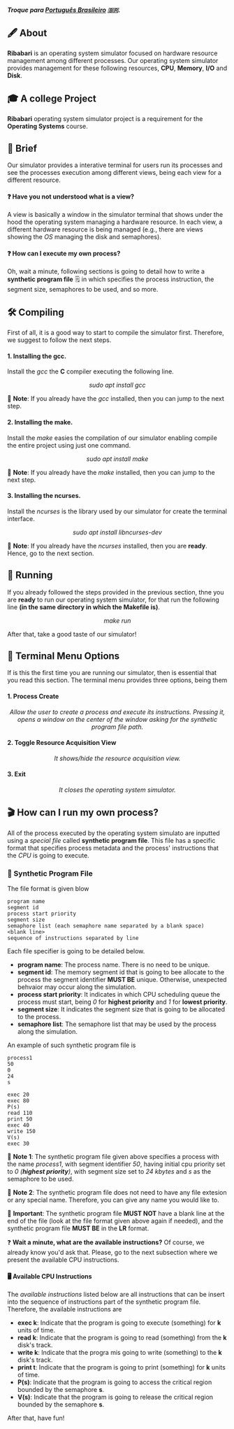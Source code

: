 ##### Troque para [Português Brasileiro](./README.pt.md) 🇧🇷.

## :fountain_pen: About

**Ribabari** is an operating system simulator focused on hardware resource management among different processes. Our operating system simulator provides management for these following resources, **CPU**, **Memory**, **I/O** and **Disk**.

## 🎓 A college Project
**Ribabari** operating system simulator project is a requirement for the **Operating Systems** course.

## :book: Brief
Our simulator provides a interative terminal for users run its processes and see the processes execution among different views, being each view for a different resource.

#### :question: **Have you not understood what is a view?**
A view is basically a window in the simulator terminal that shows under the hood the operating system managing a hardware resource. In each view, a different hardware resource is being managed (e.g., there are views showing the *OS* managing the disk and semaphores).

#### :question: **How can I execute my own process?**
Oh, wait a minute, following sections is going to detail how to write a **synthetic program file** :spiral_notepad: in which specifies the process instruction, the segment size, semaphores to be used, and so more.

## :hammer_and_wrench: Compiling
First of all, it is a good way to start to compile the simulator first. Therefore, we suggest to follow the next steps.

#### 1. Installing the gcc.
Install the *gcc* the **C** compiler executing the following line.
<p align="center"><i>sudo apt install gcc</i></p>

:bell: **Note**: If you already have the *gcc* installed, then you can jump to the next step.

#### 2. Installing the make.
Install the *make* easies the compilation of our simulator enabling compile the entire project using just one command.

<p align="center"><i>sudo apt install make</i></p>

:bell: **Note**: If you already have the *make* installed, then you can jump to the next step.

#### 3. Installing the ncurses.
Install the *ncurses* is the library used by our simulator for create the terminal interface.

<p align="center"><i>sudo apt install libncurses-dev</i></p>

:bell: **Note**: If you already have the *ncurses* installed, then you are **ready**. Hence, go to the next section.

## :rocket: Running
If you already followed the steps provided in the previous section, thne you are **ready** to run our operating system simulator, for that run the following line **(in the same directory in which the Makefile is)**.

<p align="center"><i>make run</i></p>

After that, take a good taste of our simulator!

## :mag_right: Terminal Menu Options
If is this the first time you are running our simulator, then is essential that you read this section. The terminal menu provides three options, being them

#### 1. Process Create
<p align="center"><i>Allow the user to create a process and execute its instructions. Pressing it, opens a window on the center of the window asking for the synthetic program file path.</i></p>

#### 2. Toggle Resource Acquisition View
<p align="center"><i>It shows/hide the resource acquisition view.</i></p>

#### 3. Exit
<p align="center"><i>It closes the operating system simulator.</i></p>

## :clapper: How can I run my own process?
All of the process executed by the operating system simulato are inputted using a *special file* called **synthetic program file**. This file has a specific format that specifies process metadata and the process' instructions that the *CPU* is going to execute.

### :scroll: Synthetic Program File
The file format is given blow

```vim
program name
segment id
process start priority
segment size
semaphore list (each semaphore name separated by a blank space)
<blank line>
sequence of instructions separated by line
```

Each file specifier is going to be detailed below.

- **program name**: The process name. There is no need to be unique.
- **segment id**: The memory segment id that is going to bee allocate to the process the segment identifier **MUST BE** unique. Otherwise, unexpected behvaior may occur along the simulation.
- **process start priority**: It indicates in which CPU scheduling queue the process must start, being *0* for **highest priority** and *1* for **lowest priority**.
- **segment size**: It indicates the segment size that is going to be allocated to the process.
- **semaphore list**: The semaphore list that may be used by the process along the simulation.

An example of such synthetic program file is

```vim
process1
50
0
24
s

exec 20
exec 80
P(s)
read 110
print 50
exec 40
write 150
V(s)
exec 30
```

:bell: **Note 1**: The synthetic program file given above specifies a process with the name *process1*, with segment identifier *50*, having initial cpu priority set to *0 (**highest priority**)*, with segment size set to *24 kbytes* and *s* as the semaphore to be used.

:bell: **Note 2**: The synthetic program file does not need to have any file extesion or any special name. Therefore, you can give any name you would like to.

:stop_sign: **Important**: The synthetic program file **MUST NOT** have a blank line at the end of the file (look at the file format given above again if needed), and the synthetic program file **MUST BE** in the **LR** format.

:question: **Wait a minute, what are the available instructions?** Of course, we already know you'd ask that. Please, go to the next subsection where we present the available CPU instructions.

#### :desktop_computer: Available CPU Instructions
The *available instructions* listed below are all instructions that can be insert into the sequence of instructions part of the synthetic program file. Therefore, the available instructions are

- **exec k**: Indicate that the program is going to execute (something) for **k** units of time.
- **read k**: Indicate that the program is going to read (something) from the **k** disk's track.
- **write k**: Indicate that the progra mis going to write (something) to the **k** disk's track.
- **print t**: Indicate that the program is going to print (something) for **k** units of time.
- **P(s)**: Indicate that the program is going to access the critical region bounded by the semaphore **s**.
- **V(s)**: Indicate that the program is going to release the critical region bounded by the semaphore **s**.

After that, have fun!
